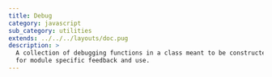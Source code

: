 ```yaml
---
title: Debug
category: javascript
sub_category: utilities
extends: ../../../layouts/doc.pug
description: >
  A collection of debugging functions in a class meant to be constructed on a module
  for module specific feedback and use. 
---
```

